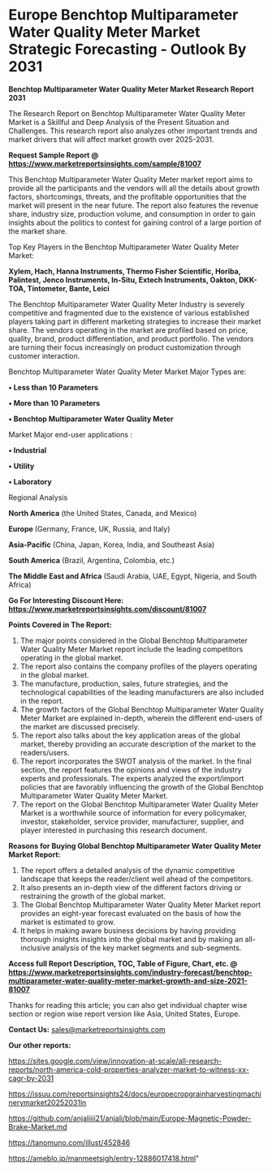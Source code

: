 # Europe Benchtop Multiparameter Water Quality Meter Market Strategic Forecasting - Outlook By 2031

<strong>Benchtop Multiparameter Water Quality Meter Market Research Report 2031</strong>

The Research Report on Benchtop Multiparameter Water Quality Meter Market is a Skillful and Deep Analysis of the Present Situation and Challenges. This research report also analyzes other important trends and market drivers that will affect market growth over 2025-2031.

<strong>Request Sample Report @ <a href=https://www.marketreportsinsights.com/sample/81007>https://www.marketreportsinsights.com/sample/81007</a></strong>

This Benchtop Multiparameter Water Quality Meter market report aims to provide all the participants and the vendors will all the details about growth factors, shortcomings, threats, and the profitable opportunities that the market will present in the near future. The report also features the revenue share, industry size, production volume, and consumption in order to gain insights about the politics to contest for gaining control of a large portion of the market share.

Top Key Players in the Benchtop Multiparameter Water Quality Meter Market:

<strong>Xylem, Hach, Hanna Instruments, Thermo Fisher Scientific, Horiba, Palintest, Jenco Instruments, In-Situ, Extech Instruments, Oakton, DKK-TOA, Tintometer, Bante, Leici</strong>

The Benchtop Multiparameter Water Quality Meter Industry is severely competitive and fragmented due to the existence of various established players taking part in different marketing strategies to increase their market share. The vendors operating in the market are profiled based on price, quality, brand, product differentiation, and product portfolio. The vendors are turning their focus increasingly on product customization through customer interaction.

Benchtop Multiparameter Water Quality Meter Market Major Types are:

<strong>• Less than 10 Parameters

• More than 10 Parameters

• Benchtop Multiparameter Water Quality Meter</strong>

Market Major end-user applications :

<strong>• Industrial

• Utility

• Laboratory</strong>

Regional Analysis

</u><strong><b>North America</b></strong> (the United States, Canada, and Mexico)

<strong><b>Europe </b></strong>(Germany, France, UK, Russia, and Italy)

<strong><b>Asia-Pacific</b></strong> (China, Japan, Korea, India, and Southeast Asia)

<strong><b>South America</b></strong> (Brazil, Argentina, Colombia, etc.)

<strong><b>The Middle East and Africa</b></strong> (Saudi Arabia, UAE, Egypt, Nigeria, and South Africa)

<strong>Go For Interesting Discount Here: <a href=https://www.marketreportsinsights.com/discount/81007>https://www.marketreportsinsights.com/discount/81007</a></strong>

<strong>Points Covered in The Report:</strong>
<ol>
  <li>The major points considered in the Global Benchtop Multiparameter Water Quality Meter Market report include the leading competitors operating in the global market.</li>
  <li>The report also contains the company profiles of the players operating in the global market.</li>
  <li>The manufacture, production, sales, future strategies, and the technological capabilities of the leading manufacturers are also included in the report.</li>
  <li>The growth factors of the Global Benchtop Multiparameter Water Quality Meter Market are explained in-depth, wherein the different end-users of the market are discussed precisely.</li>
  <li>The report also talks about the key application areas of the global market, thereby providing an accurate description of the market to the readers/users.</li>
  <li>The report incorporates the SWOT analysis of the market. In the final section, the report features the opinions and views of the industry experts and professionals. The experts analyzed the export/import policies that are favorably influencing the growth of the Global Benchtop Multiparameter Water Quality Meter Market.</li>
  <li>The report on the Global Benchtop Multiparameter Water Quality Meter Market is a worthwhile source of information for every policymaker, investor, stakeholder, service provider, manufacturer, supplier, and player interested in purchasing this research document.</li>
</ol>
<strong>Reasons for Buying Global Benchtop Multiparameter Water Quality Meter Market Report:</strong>

<ol>
  <li>The report offers a detailed analysis of the dynamic competitive landscape that keeps the reader/client well ahead of the competitors.</li>
  <li>It also presents an in-depth view of the different factors driving or restraining the growth of the global market.</li>
  <li>The Global Benchtop Multiparameter Water Quality Meter Market report provides an eight-year forecast evaluated on the basis of how the market is estimated to grow.</li>
  <li>It helps in making aware business decisions by having providing thorough insights insights into the global market and by making an all-inclusive analysis of the key market segments and sub-segments.</li>
</ol>
<strong>Access full Report Description, TOC, Table of Figure, Chart, etc. @ <a href=https://www.marketreportsinsights.com/industry-forecast/benchtop-multiparameter-water-quality-meter-market-growth-and-size-2021-81007>https://www.marketreportsinsights.com/industry-forecast/benchtop-multiparameter-water-quality-meter-market-growth-and-size-2021-81007</a></strong>


Thanks for reading this article; you can also get individual chapter wise section or region wise report version like Asia, United States, Europe.

<strong>Contact Us:</strong>
sales@marketreportsinsights.com

<strong>Our other reports:</strong>

<a href=https://sites.google.com/view/innovation-at-scale/all-research-reports/north-america-cold-properties-analyzer-market-to-witness-xx-cagr-by-2031>https://sites.google.com/view/innovation-at-scale/all-research-reports/north-america-cold-properties-analyzer-market-to-witness-xx-cagr-by-2031</a>

<a href=https://issuu.com/reportsinsights24/docs/europecropgrainharvestingmachinerymarket20252031in>https://issuu.com/reportsinsights24/docs/europecropgrainharvestingmachinerymarket20252031in</a>

<a href=https://github.com/anjaliiii21/anjali/blob/main/Europe-Magnetic-Powder-Brake-Market.md>https://github.com/anjaliiii21/anjali/blob/main/Europe-Magnetic-Powder-Brake-Market.md</a>

<a href=https://tanomuno.com/illust/452846>https://tanomuno.com/illust/452846</a>

<a href=https://ameblo.jp/manmeetsigh/entry-12886017418.html>https://ameblo.jp/manmeetsigh/entry-12886017418.html</a>"
